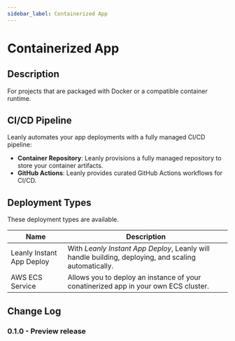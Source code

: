 ```yaml
---
sidebar_label: Containerized App
---
```


# Containerized App

## Description

For projects that are packaged with Docker or a compatible container runtime.

<!-- NOT COMPATIBLE WITH MONOREPOS -->

## CI/CD Pipeline

Leanly automates your app deployments with a fully managed CI/CD pipeline:

- **Container Repository**: Leanly provisions a fully managed repository to store your container artifacts.
- **GitHub Actions**: Leanly provides curated GitHub Actions workflows for CI/CD.

## Deployment Types

These deployment types are available.

| Name                      | Description                                                                                          |
| ------------------------- | ---------------------------------------------------------------------------------------------------- |
| Leanly Instant App Deploy | With _Leanly Instant App Deploy_, Leanly will handle building, deploying, and scaling automatically. |
| AWS ECS Service           | Allows you to deploy an instance of your conatinerized app in your own ECS cluster.                  |

## Change Log

### 0.1.0 - Preview release
